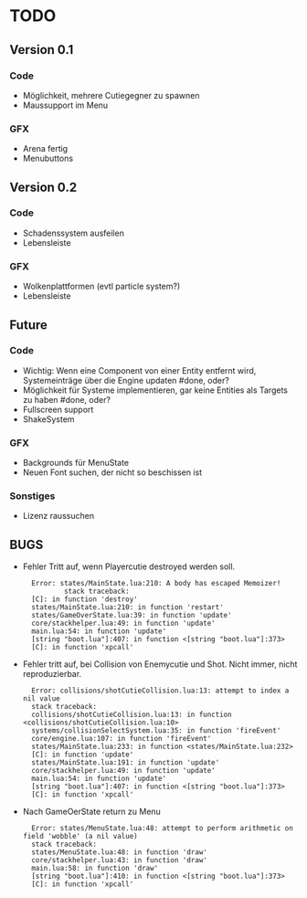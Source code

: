 TODO
====

## Version 0.1

### Code
- Möglichkeit, mehrere Cutiegegner zu spawnen
- Maussupport im Menu

### GFX
- Arena fertig
- Menubuttons

## Version 0.2

### Code
- Schadenssystem ausfeilen
- Lebensleiste

### GFX
- Wolkenplattformen (evtl particle system?)
- Lebensleiste

## Future

### Code
- Wichtig: Wenn eine Component von einer Entity entfernt wird, Systemeinträge über die Engine updaten #done, oder?
- Möglichkeit für Systeme implementieren, gar keine Entities als Targets zu haben #done, oder?
- Fullscreen support
- ShakeSystem

### GFX
- Backgrounds für MenuState
- Neuen Font suchen, der nicht so beschissen ist

### Sonstiges
- Lizenz raussuchen

## BUGS
- Fehler Tritt auf, wenn Playercutie destroyed werden soll. 	

        Error: states/MainState.lua:210: A body has escaped Memoizer!
                stack traceback:
        [C]: in function 'destroy'
        states/MainState.lua:210: in function 'restart'
        states/GameOverState.lua:39: in function 'update'
        core/stackhelper.lua:49: in function 'update'
        main.lua:54: in function 'update'
        [string "boot.lua"]:407: in function <[string "boot.lua"]:373>
        [C]: in function 'xpcall'

- Fehler tritt auf, bei Collision von Enemycutie und Shot. Nicht immer, nicht reproduzierbar.

        Error: collisions/shotCutieCollision.lua:13: attempt to index a nil value
        stack traceback:
        collisions/shotCutieCollision.lua:13: in function <collisions/shotCutieCollision.lua:10>
        systems/collisionSelectSystem.lua:35: in function 'fireEvent'
        core/engine.lua:107: in function 'fireEvent'
        states/MainState.lua:233: in function <states/MainState.lua:232>
        [C]: in function 'update'
        states/MainState.lua:191: in function 'update'
        core/stackhelper.lua:49: in function 'update'
        main.lua:54: in function 'update'
        [string "boot.lua"]:407: in function <[string "boot.lua"]:373>
        [C]: in function 'xpcall'

- Nach GameOerState return zu Menu

        Error: states/MenuState.lua:48: attempt to perform arithmetic on field 'wobble' (a nil value)
        stack traceback:
        states/MenuState.lua:48: in function 'draw'
        core/stackhelper.lua:43: in function 'draw'
        main.lua:58: in function 'draw'
        [string "boot.lua"]:410: in function <[string "boot.lua"]:373>
        [C]: in function 'xpcall'